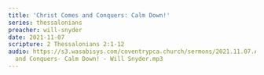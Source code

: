 ```yaml
---
title: 'Christ Comes and Conquers: Calm Down!'
series: thessalonians
preacher: will-snyder
date: 2021-11-07
scripture: 2 Thessalonians 2:1-12
audio: https://s3.wasabisys.com/coventrypca.church/sermons/2021.11.07.A Christ Comes
  and Conquers- Calm Down! - Will Snyder.mp3
---
```

